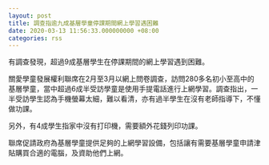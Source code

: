 ```yaml
---
layout: post
title: 調查指逾九成基層學童停課期間網上學習遇困難
date: 2020-03-13 11:56:33.000000000 +08:00
categories: rss
---
```


有調查發現，超過9成基層學生在停課期間的網上學習遇到困難。

關愛學童發展權利聯席在2月至3月以網上問卷調查，訪問280多名初小至高中的基層學童，當中超過6成半受訪學童是使用手提電話進行上網學習。調查指出，一半受訪學生認為手機螢幕太細，難以看清，亦有過半學生在沒有老師指導下，不懂做功課。

另外，有4成學生指家中沒有打印機，需要額外花錢列印功課。

聯席促請政府為基層學童提供足夠的上網學習設備，包括讓有需要基層學童申請津貼購買合適的電腦，及資助他們上網。
